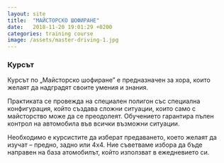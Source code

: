 ```yaml
---
layout: site
title:  "МАЙСТОРСКО ШОФИРАНЕ"
date:   2018-11-20 19:01:29 +0200
categories: training course
image: /assets/master-driving-1.jpg
---
```


<h3>Курсът</h3>

Курсът по „Майсторско шофиране” е предназначен за хора, които желаят да надградят своите умения и знания.

Практиката се провежда на специален полигон със специална конфигурация, който създава сложни ситуации, които само с майсторство може да се преодолеят. Обучението гарантира пълен контрол на автомобила във всички възможни ситуации.

Необходимо е курсистите да изберат предаването, което желаят да изучат – предно, задно или 4х4. Ние съветваме избора да бъде направен на база атомобилът, който използват в ежедневието си.
